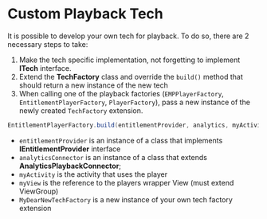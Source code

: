 # Custom Playback Tech

It is possible to develop your own tech for playback.
To do so, there are 2 necessary steps to take:

1. Make the tech specific implementation, not forgetting to implement **ITech** interface.
2. Extend the **TechFactory** class and override the ``build()`` method that should return a new instance of the new tech 
3. When calling one of the playback factories (``EMPPlayerFactory``, ``EntitlementPlayerFactory``, ``PlayerFactory``), pass a new instance of the newly created ``TechFactory`` extension.

```java
EntitlementPlayerFactory.build(entitlementProvider, analytics, myActivity, myView, new MyDearNewTechFactory());
```

- ``entitlementProvider`` is an instance of a class that implements **IEntitlementProvider** interface
- ``analyticsConnector`` is an instance of a class that extends **AnalyticsPlaybackConnector**;
- ``myActivity`` is the activity that uses the player
- ``myView`` is the reference to the players wrapper View (must extend ViewGroup)
- ``MyDearNewTechFactory`` is a new instance of your own tech factory extension
